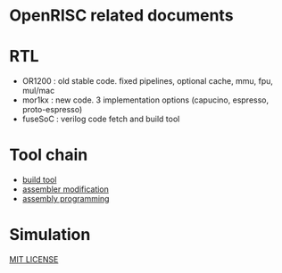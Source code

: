 OpenRISC related documents
==========================


# RTL

* OR1200 : old stable code. fixed pipelines, optional cache, mmu, fpu, mul/mac
* mor1kx : new code. 3 implementation options (capucino, espresso, proto-espresso)
* fuseSoC : verilog code fetch and build tool

# Tool chain

* [build tool](openrisc_toolchain.md)
* [assembler modification](openrisc_assembler_modification.md)
* [assembly programming](openrisc_assembly_programming.md)

# Simulation


[MIT LICENSE](LICENSE)
